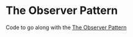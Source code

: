 # The Observer Pattern
Code to go along with the [The Observer Pattern](http://andypangus.com/observer-pattern)